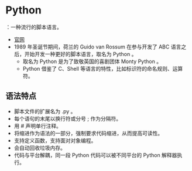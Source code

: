 # Python

：一种流行的脚本语言。
- [官网](https://www.python.org/)
- 1989 年圣诞节期间，荷兰的 Guido van Rossum 在参与开发了 ABC 语言之后，开始开发一种更好的脚本语言，取名为 Python 。
  - 取名为 Python 是为了致敬英国的喜剧团体 Monty Python 。
  - Python 借鉴了 C、Shell 等语言的特性，比如标识符的命名规则、运算符。

## 语法特点

- 脚本文件的扩展名为 .py 。
- 每个语句的末尾以换行符或分号 ; 作为分隔符。
- 用 # 声明单行注释。
- 将缩进作为语法的一部分，强制要求代码缩进，从而提高可读性。
- 支持定义函数，支持面对对象编程。
- 会自动回收垃圾内存。
- 代码与平台解耦，同一段 Python 代码可以被不同平台的 Python 解释器执行。
